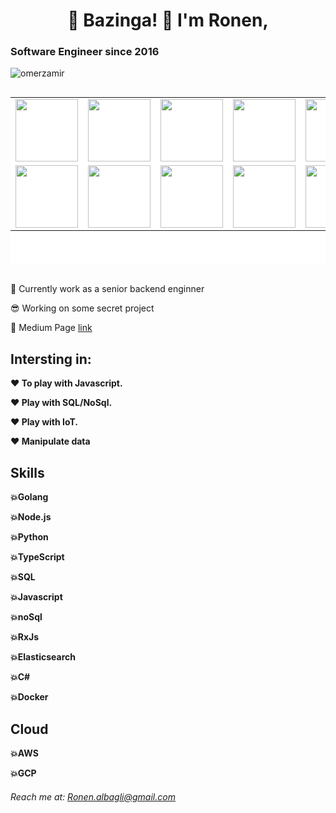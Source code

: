 
<h1  align="center">
 👋 Bazinga! 👋 I'm Ronen,
</h1>

<h3>Software Engineer since 2016 </h3>

<p align="left"> <img src="https://komarev.com/ghpvc/?username=ronen-albagli&label=Profile%20views&color=0e75b6&style=flat" alt="omerzamir" /> </p>

<div style="display:flex; flex-wrap:wrap;justify-content:space-between;height: 300px">

<table style="background-color:#fff">
<tr  style="background-color:transparent">
<td>
<a><img style="height:100px; width:100px" src="https://encrypted-tbn0.gstatic.com/images?q=tbn:ANd9GcTXS2PCpgzve8QBEHWS2ECtYeWlaCFyWIpeDKcgNSF3-Sxgn2erfJOyGKYL4jc-0eyM1Ig&usqp=CAU" /></a>
</td>
<td>
<a><img style="height:100px; width:100px" src="https://encrypted-tbn0.gstatic.com/images?q=tbn:ANd9GcQi-DkfxsdUNsrEDMIPIaqvCnxoDxkLtZxvVw&usqp=CAU" /></a></td>
<td><a><img style="height:100px; width:100px" src="https://encrypted-tbn0.gstatic.com/images?q=tbn:ANd9GcT3jvkYmM3Warp5JzUtlx3g4DnYdIalCoOjS3IKJJZFHioxMZ6CTMopf11qzN-8JOMiRVw&usqp=CAU" /></a></td>
<td><a><img style="height:100px; width:100px" src="https://encrypted-tbn0.gstatic.com/images?q=tbn:ANd9GcQo80FbjBz3iyqBdNgQT0qaWbjMviYo2MQL0VjnVnPGsY1U9twWHOZAG0nGI3y9gYSrCWo&usqp=CAU" /></a></td>
<td><a><img style="height:100px; width:100px" src="https://encrypted-tbn0.gstatic.com/images?q=tbn:ANd9GcSPV5xalBDcpBd_LwE1L8WWgSeEEV4GY-suvUJ8Bzn2D29LshCnO0ZughjC10yZUfK3oks&usqp=CAU" /></a></td>
<td><a><img style="height:100px; width:100px" src="https://encrypted-tbn0.gstatic.com/images?q=tbn:ANd9GcS2cQnBQmJxWMbkM0GTrm0-7xTE3Jaje6k56wJz5izjLDGP6Y8LcedB2DQT39hGxn_CadU&usqp=CAU" /></a></td>
</tr>
<tr  style="background-color:transparent">
<td><a><img style="height:100px; width:100px" src="https://encrypted-tbn0.gstatic.com/images?q=tbn:ANd9GcSoG2vJzSzsxDwx0Uc8yHDEtQKpxIWLGRmnrstqLLii605-R2nKVRYAi70YcnstwNKXjf8&usqp=CAU" /></a></td>
<td><a><img style="height:100px; width:100px" src="https://upload.wikimedia.org/wikipedia/commons/thumb/d/d5/CSS3_logo_and_wordmark.svg/640px-CSS3_logo_and_wordmark.svg.png" /></a></td>
<td><a><img style="height:100px; width:100px" src="https://encrypted-tbn0.gstatic.com/images?q=tbn:ANd9GcRY5B8GMClLqIJ2RObCTxzObLFKRYbg7fIKlCaZIOqnQhglC9o5DXT7Eg5YWNTnIidoHD4&usqp=CAU" /></a></td>
<td>
<a><img style="height:100px; width:100px" src="https://encrypted-tbn0.gstatic.com/images?q=tbn:ANd9GcR0pgSjijYiuxjJTz_tX11cLNmpCmjV07kvtKKSalvyeV2ExjUSf88rJrxFKJa59jWnPV4&usqp=CAU" /></a></td>
<td>
<a><img style="height:100px; width:100px" src="https://encrypted-tbn0.gstatic.com/images?q=tbn:ANd9GcTwpQrlj19mR6qskj3_20pl8dlWmXisrqNuY6P7emfqGfDvJmErbViGx2xsGjvbL4L3Vmk&usqp=CAU" /></a></td>
<td><a><img style="height:100px; width:100px" src="https://encrypted-tbn0.gstatic.com/images?q=tbn:ANd9GcTIlX4Q-fVDfCIQMsckDGsymJYnnOT7ySI0cMkYyCoLDEr6uBCuGwEIKU6QSD2RsTrgDwU&usqp=CAU" /></a></td>
</tr>
</table>
</div>



💼 Currently work as a senior backend enginner

😎 Working on some secret project

📖 Medium Page [link](https://medium.com/@ronen.albagli)

## Intersting in:
<p><b>❤️ To play with Javascript.</b></p>
<p><b>❤️ Play with SQL/NoSql.</b></p>
<p><b>❤️ Play with IoT.</b></p>
<p><b>❤️ Manipulate data</b></p>



## Skills
<p><b>💥Golang</b></p>
<p><b>💥Node.js</b></p>
<p><b>💥Python</b></p>
<p><b>💥TypeScript</b></p>
<p><b>💥SQL</b></p>
<p><b>💥Javascript</b></p>
<p><b>💥noSql</b></p>
<p><b>💥RxJs</b></p>
<p><b>💥Elasticsearch</b></p>
<p><b>💥C#</b></p>
<p><b>💥Docker</b></p>


## Cloud
<p><b>💥AWS</b></p>
<p><b>💥GCP</b></p>


###### Reach me at: Ronen.albagli@gmail.com





